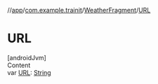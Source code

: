 //[app](../../../index.md)/[com.example.trainit](../index.md)/[WeatherFragment](index.md)/[URL](-u-r-l.md)



# URL  
[androidJvm]  
Content  
var [URL](-u-r-l.md): [String](https://kotlinlang.org/api/latest/jvm/stdlib/kotlin/-string/index.html)  




